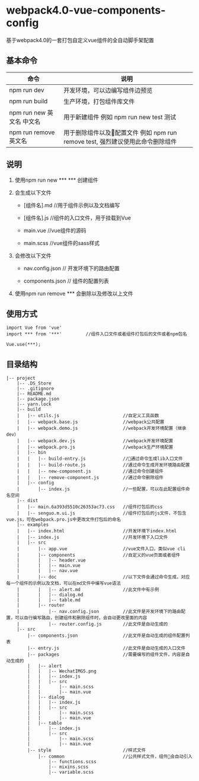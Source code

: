 # webpack4.0-vue-components-config
基于webpack4.0的一套打包自定义vue组件的全自动脚手架配置



## 基本命令
|命令|说明|
|----|----|
|npm run dev|开发环境，可以边编写组件边预览|
|npm run build|生产环境，打包组件库文件|
|npm run new 英文名 中文名|用于新建组件 例如 npm run new test 测试|
|npm run remove 英文名|用于删除组件以及配置文件 例如 npm run remove test, 强烈建议使用此命令删除组件|


## 说明

1. 使用npm run new *** *** 创建组件
2. 会生成以下文件
    
    * [组件名].md       //用于组件示例以及文档编写

    * [组件名].js       //组件的入口文件，用于挂载到Vue

    * main.vue       //vue组件的源码

    * main.scss      //vue组件的sass样式

3. 会修改以下文件

    * nav.config.json // 开发环境下的路由配置

    * components.json // 组件的配置列表

4. 使用npm run remove *** 会删除以及修改以上文件

## 使用方式

```
import Vue from 'vue'
import *** from '***'         //组件入口文件或者组件打包后的文件或者npm包名 

Vue.use(***);
```

## 目录结构

```
|-- project
    |-- .DS_Store
    |-- .gitignore
    |-- README.md
    |-- package.json
    |-- yarn.lock
    |-- build
    |   |-- utils.js                        //自定义工具函数
    |   |-- webpack.base.js                 //webpack公共配置
    |   |-- webpack.demo.js                 //webpack开发环境配置（继承dev）
    |   |-- webpack.dev.js                  //webpack开发环境配置
    |   |-- webpack.pro.js                  //webpack生产环境配置
    |   |-- bin
    |   |   |-- build-entry.js              //通过命令生成lib入口文件
    |   |   |-- build-route.js              //通过命令生成开发环境路由配置
    |   |   |-- new-component.js            //通过命令创建组件
    |   |   |-- remove-component.js         //通过命令删除组件
    |   |-- config
    |       |-- index.js                    //一些配置，可以在此配置组件命名空间
    |-- dist
    |   |-- main.6a393d5510c26353ac73.css   //组件打包后的css
    |   |-- senguo.m.ui.js                  //组件打包后的js文件，不包含vue.js，可在webpack.pro.js中更改文件打包后的命名
    |-- examples
    |   |-- index.html                      //开发环境下index.html
    |   |-- index.js                        //开发环境下入口文件
    |   |-- src
    |       |-- app.vue                     //vue文件入口，类似vue cli
    |       |-- components                  //自定义的vue页面或者组件
    |       |   |-- header.vue
    |       |   |-- main.vue
    |       |   |-- nav.vue
    |       |-- doc                         //以下文件会通过命令生成，对应每一个组件的示例以及文档，可以在md文件中编写vue语法
    |       |   |-- alert.md                //此文件中有示例
    |       |   |-- dialog.md
    |       |   |-- table.md
    |       |-- router
    |           |-- nav.config.json         //此文件是开发环境下的路由配置，可以自行编写路由，创建组件和删除组件时，会自动更改里面的内容
    |           |-- router.config.js        //此文件是自动生成的
    |-- src
        |-- components.json                 //此文件是自动生成的组件配置列表
        |-- entry.js                        //此文件是自动生成的入口文件
        |-- packages                        //需要编写的组件文件，内容是自动生成的
        |   |-- alert
        |   |   |-- WechatIMG5.png
        |   |   |-- index.js
        |   |   |-- src
        |   |       |-- main.scss
        |   |       |-- main.vue
        |   |-- dialog
        |   |   |-- index.js
        |   |   |-- src
        |   |       |-- main.scss
        |   |       |-- main.vue
        |   |-- table
        |       |-- index.js
        |       |-- src
        |           |-- main.scss
        |           |-- main.vue
        |-- style                           //样式文件
            |-- common                      //公共样式文件，组件会自动引入
                |-- functions.scss
                |-- mixins.scss
                |-- variable.scss

```
